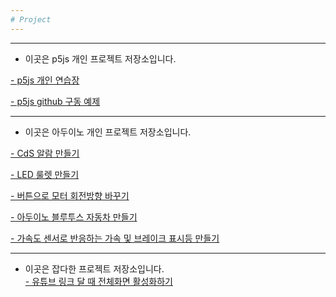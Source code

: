 ```yaml
---
# Project
---
```


---
* 이곳은 p5js 개인 프로젝트 저장소입니다.  
 
 [- p5js 개인 연습장](https://github.com/mtinet/p5js)  

 [- p5js github 구동 예제](https://github.com/mtinet/p5js_github_example)  

---
* 이곳은 아두이노 개인 프로젝트 저장소입니다.  

 [- CdS 알람 만들기](https://github.com/mtinet/CdS_Alarm)  

 [- LED 룰렛 만들기](https://github.com/mtinet/led_roulette)  

 [- 버튼으로 모터 회전방향 바꾸기](https://github.com/mtinet/reverse_motorDirection)  

 [- 아두이노 블루투스 자동차 만들기](https://github.com/mtinet/arduino_bluetooth_car)  

 [- 가속도 센서로 반응하는 가속 및 브레이크 표시등 만들기](https://github.com/mtinet/Brake-lamp-activated-by-Accelerometer)  



---
* 이곳은 잡다한 프로젝트 저장소입니다.  
 [- 유튜브 링크 달 때 전체화면 활성화하기](https://github.com/mtinet/youtube_fullScreenVideoLink)    
